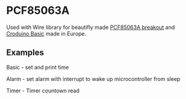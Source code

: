 # PCF85063A #

Used with Wire library for beautifly made [PCF85063A breakout](https://e-radionica.com/en/rtc-real-time-clock-pcf85063-e-radionica.html/) and [Croduino Basic](https://e-radionica.com/en/croduino-basic3.html/) made in Europe.

## Examples ##

Basic - set and print time

Alarm - set alarm with interrupt to wake up microcontroller from sleep

Timer - Timer countown read
